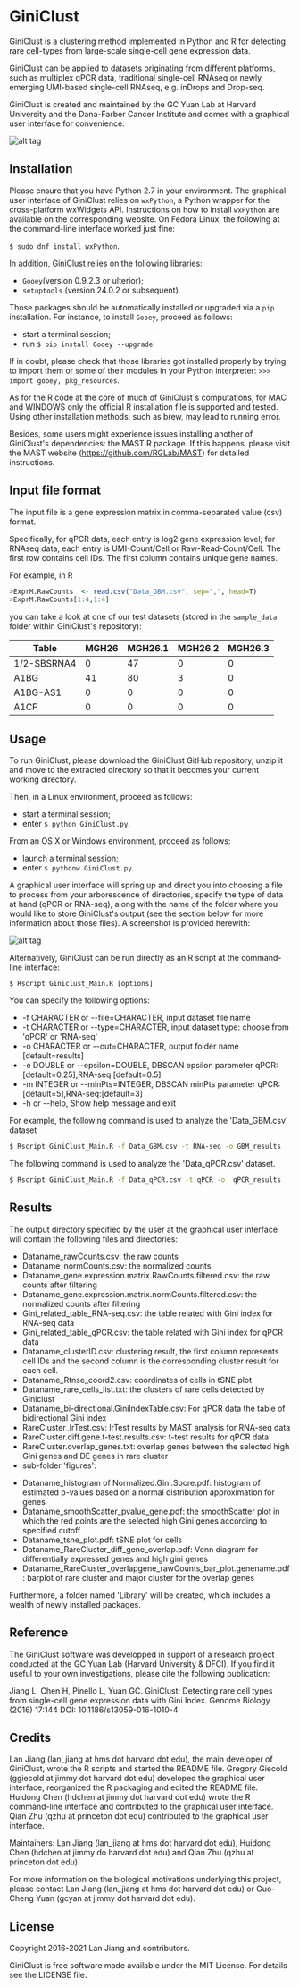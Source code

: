 # GiniClust

GiniClust is a clustering method implemented in Python and R for detecting rare cell-types from large-scale single-cell gene expression data. 

GiniClust can be applied to datasets originating from different platforms, such as multiplex qPCR data, traditional single-cell RNAseq or newly emerging UMI-based single-cell RNAseq, e.g. inDrops and Drop-seq. 

GiniClust is created and maintained by the GC Yuan Lab at Harvard University and the Dana-Farber Cancer Institute and comes with a graphical user interface for convenience:

![alt tag](https://raw.githubusercontent.com/lanjiangboston/GiniClust/master/img/GiniClust_starting_screenshot.png)

Installation
------------

Please ensure that you have Python 2.7 in your environment. The graphical user interface of GiniClust relies on ```wxPython```, a Python wrapper for the cross-platform wxWidgets API. Instructions on how to install ```wxPython``` are available on the corresponding website. On Fedora Linux, the following at the command-line interface worked just fine:

```$ sudo dnf install wxPython```.

In addition, GiniClust relies on the following libraries:
* ```Gooey```(version 0.9.2.3 or ulterior);
* ```setuptools``` (version 24.0.2 or subsequent).

Those packages should be automatically installed or upgraded via a ```pip``` installation. For instance, to install ```Gooey```, proceed as follows:
* start a terminal session;
* run ```$ pip install Gooey --upgrade```.

If in doubt, please check that those libraries got installed properly by trying to import them or some of their modules in your Python interpreter: ```>>> import gooey, pkg_resources```.

As for the R code at the core of much of GiniClust`s computations, for MAC and WINDOWS only the official R installation file is supported and tested. Using other installation methods, such as brew, may lead to running error.

Besides, some users might experience issues installing another of GiniClust's dependencies: the MAST R package. If this happens, please visit the MAST website (https://github.com/RGLab/MAST) for detailed instructions.

Input file format
----------------

The input file is a gene expression matrix in comma-separated value (csv) format.

Specifically, for qPCR data, each entry is log2 gene expression level; for RNAseq data, each entry is UMI-Count/Cell or Raw-Read-Count/Cell. The first row contains cell IDs. The first column contains unique gene names. 

For example, in R 
```R
>ExprM.RawCounts  <- read.csv("Data_GBM.csv", sep=",", head=T)
>ExprM.RawCounts[1:4,1:4]
```
you can take a look at one of our test datasets (stored in the ```sample_data``` folder within GiniClust's repository):

|Table   |MGH26 | MGH26.1 | MGH26.2 | MGH26.3|
|------------ |------------| -------------|------------ | -------------|
|1/2-SBSRNA4| 0      |47       |0       |0|
|A1BG          | 41      |80       |3       |0|
|A1BG-AS1        |0       |0       |0      |0|
|A1CF            |0       |0       |0       |0|

Usage
-----

To run GiniClust, please download the GiniClust GitHub repository, unzip it and move to the extracted directory so that it becomes your current working directory. 

Then, in a Linux environment, proceed as follows:
* start a terminal session;
* enter ```$ python GiniClust.py```.

From an OS X or Windows environment, proceed as follows:
* launch a terminal session;
* enter ```$ pythonw GiniClust.py```.

A graphical user interface will spring up and direct you into choosing a file to process from your arborescence of directories, specify the type of data at hand (qPCR or RNA-seq), along with the name of the folder where you would like to store GiniClust's output (see the section below for more information about those files). A screenshot is provided herewith:

![alt tag](https://raw.githubusercontent.com/lanjiangboston/GiniClust/master/img/GiniClust_selected_data_screenshot.png)

Alternatively, GiniClust can be run directly as an R script at the command-line interface:

```$ Rscript Giniclust_Main.R [options]```

You can specify the following options:
- -f CHARACTER or --file=CHARACTER, input dataset file name 
- -t CHARACTER or --type=CHARACTER, input dataset type: choose from 'qPCR' or 'RNA-seq' 
- -o CHARACTER or --out=CHARACTER, output folder name [default=results]
- -e DOUBLE or --epsilon=DOUBLE, DBSCAN epsilon parameter qPCR:[default=0.25],RNA-seq:[default=0.5]
- -m INTEGER or --minPts=INTEGER, DBSCAN minPts parameter qPCR:[default=5],RNA-seq:[default=3]
- -h or --help, Show help message and exit

For example, the following command is used to analyze the 'Data_GBM.csv' dataset
```sh
$ Rscript GiniClust_Main.R -f Data_GBM.csv -t RNA-seq -o GBM_results
```
The following command is used to analyze the 'Data_qPCR.csv' dataset. 
```sh
$ Rscript GiniClust_Main.R -f Data_qPCR.csv -t qPCR -o  qPCR_results
```

Results
-------

The output directory specified by the user at the graphical user interface will contain the following files and directories: 

* Dataname_rawCounts.csv: the raw counts 
* Dataname_normCounts.csv: the normalized counts
* Dataname_gene.expression.matrix.RawCounts.filtered.csv: the raw counts after filtering 
* Dataname_gene.expression.matrix.normCounts.filtered.csv: the normalized counts after filtering  
* Gini_related_table_RNA-seq.csv: the table related with Gini index for RNA-seq data
* Gini_related_table_qPCR.csv: the table related with Gini index for qPCR data
* Dataname_clusterID.csv: clustering result, the first column represents cell IDs and the second column is the corresponding cluster result for each cell.
* Dataname_Rtnse_coord2.csv: coordinates of cells in tSNE plot 
* Dataname_rare_cells_list.txt: the clusters of rare cells detected by Giniclust
* Dataname_bi-directional.GiniIndexTable.csv: For qPCR data the table of bidirectional Gini index
* RareCluster_lrTest.csv: lrTest results by MAST analysis for RNA-seq data 
* RareCluster.diff.gene.t-test.results.csv: t-test results for qPCR data
* RareCluster.overlap_genes.txt: overlap genes between the selected high Gini genes and DE genes in rare cluster
* sub-folder 'figures':
 - Dataname_histogram of Normalized.Gini.Socre.pdf: histogram of estimated p-values based on a normal distribution approximation for genes
 - Dataname_smoothScatter_pvalue_gene.pdf: the smoothScatter plot in which the red points are the selected high Gini genes according to specified cutoff
 - Dataname_tsne_plot.pdf: tSNE plot for cells
 - Dataname_RareCluster_diff_gene_overlap.pdf: Venn diagram for differentially expressed genes and high gini genes
 - Dataname_RareCluster_overlapgene_rawCounts_bar_plot.genename.pdf: barplot of rare cluster and major cluster for the overlap genes

Furthermore, a folder named 'Library' will be created, which includes a wealth of newly installed packages.

Reference
---------

The GiniClust software was developped in support of a research project conducted at the GC Yuan Lab (Harvard University & DFCI). If you find it useful to your own investigations, please cite the following publication:

Jiang L, Chen H, Pinello L, Yuan GC. GiniClust: Detecting rare cell types from single-cell gene expression data with Gini Index. Genome Biology (2016) 17:144 DOI: 10.1186/s13059-016-1010-4

Credits
--------

Lan Jiang (lan_jiang at hms dot harvard dot edu), the main developer of GiniClust, wrote the R scripts and started the README file. Gregory Giecold (ggiecold at jimmy dot harvard dot edu) developed the graphical user interface, reorganized the R packaging and edited the README file. Huidong Chen (hdchen at jimmy dot harvard dot edu) wrote the R command-line interface and contributed to the graphical user interface. Qian Zhu (qzhu at princeton dot edu) contributed to the graphical user interface.

Maintainers: Lan Jiang (lan_jiang at hms dot harvard dot edu), Huidong Chen (hdchen at jimmy do harvard dot edu) and Qian Zhu (qzhu at princeton dot edu).

For more information on the biological motivations underlying this project, please contact Lan Jiang (lan_jiang at hms dot harvard dot edu) or Guo-Cheng Yuan (gcyan at jimmy dot harvard dot edu).

License
-------

Copyright 2016-2021 Lan Jiang and contributors.

GiniClust is free software made available under the MIT License. For details see the LICENSE file.

